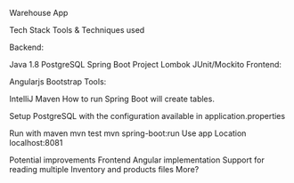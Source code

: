 Warehouse App

Tech Stack
Tools & Techniques used

Backend:

Java 1.8
PostgreSQL
Spring Boot
Project Lombok
JUnit/Mockito
Frontend:

Angularjs
Bootstrap
Tools:

IntelliJ
Maven
How to run
Spring Boot will create tables.

Setup PostgreSQL with the configuration available in application.properties

Run with maven
mvn test
mvn spring-boot:run
Use app
Location
localhost:8081

Potential improvements
Frontend Angular implementation
Support for reading multiple Inventory and products files
More?
